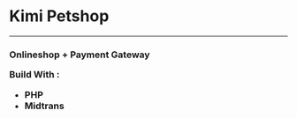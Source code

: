 <h1> Kimi Petshop </h1>
<hr>
<h3>Onlineshop + Payment Gateway

<p>Build With : </p>
<ul>
<li>PHP</li>
<li>Midtrans</li>
</ul>
